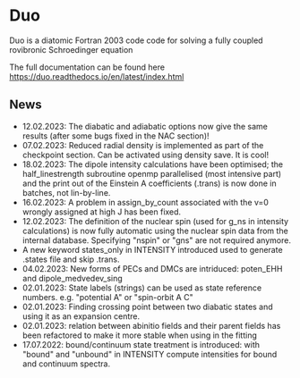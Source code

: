 # Duo
Duo is a diatomic Fortran 2003 code code for solving a fully coupled rovibronic Schroedinger equation

The full documentation can be found here https://duo.readthedocs.io/en/latest/index.html

## News
- 12.02.2023: The diabatic and adiabatic options now give the same results (after some bugs fixed in the NAC section)! 
- 07.02.2023: Reduced radial density is implemented as part of the checkpoint section. Can be activated using density save. It is cool! 
- 18.02.2023: The dipole intensity calculations have been optimised; the half_linestrength subroutine openmp parallelised (most intensive part) and the print out of the Einstein A coefficients (.trans) is now done in batches, not lin-by-line. 
- 16.02.2023: A problem in assign_by_count associated with the v=0 wrongly assigned at high J has been fixed.  
- 12.02.2023: The definition of the nuclear spin (used for g_ns in intensity calculations) is now fully automatic using the nuclear spin data from the internal database. Specifying "nspin" or "gns" are not required anymore.
- A new keyword states_only in INTENSITY introduced used to generate .states file and skip .trans. 
- 04.02.2023: New forms of PECs and DMCs are intriduced: poten_EHH and dipole_medvedev_sing
- 02.01.2023: State labels (strings) can be used as state reference numbers. e.g. "potential A" or "spin-orbit A C"
- 02.01.2023: Finding crossing point between two diabatic states and using it as an expansion centre. 
- 02.01.2023: relation between abinitio fields and their parent fields has been refactored to make it more stable when using in the fitting  
- 17.07.2022: bound/continuum state treatment is introduced: with "bound" and "unbound" in INTENSITY compute intensities for bound and continuum spectra. 
